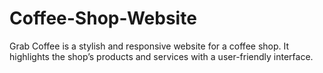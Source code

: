 # Coffee-Shop-Website
Grab Coffee is a stylish and responsive website for a coffee shop. It highlights the shop’s products and services with a user-friendly interface.
